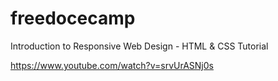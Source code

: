 # freedocecamp

Introduction to Responsive Web Design - HTML & CSS Tutorial

https://www.youtube.com/watch?v=srvUrASNj0s

